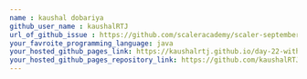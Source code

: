 ```yaml
---
name : kaushal dobariya
github_user_name : kaushalRTJ
url_of_github_issue : https://github.com/scaleracademy/scaler-september-open-source-challenge/issues/54
your_favroite_programming_language: java
your_hosted_github_pages_link: https://kaushalrtj.github.io/day-22-with-scaler-github/
your_hosted_github_pages_repository_link: https://github.com/kaushalRTJ/day-22-with-scaler-github
---
```

